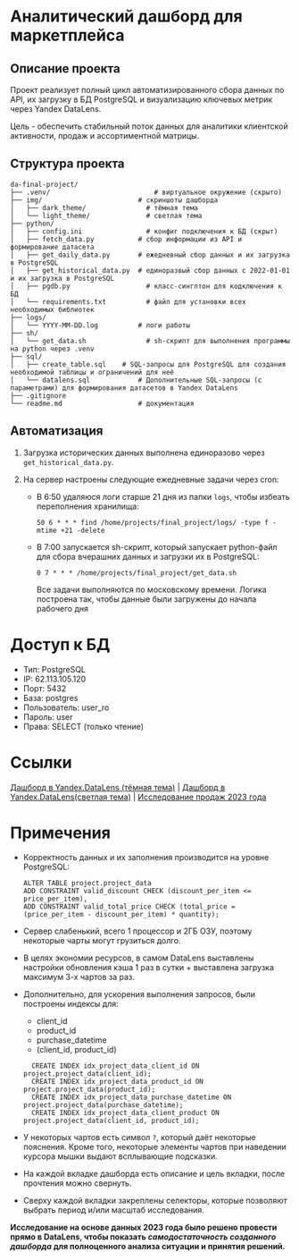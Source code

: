# Аналитический дашборд для маркетплейса

## Описание проекта

Проект реализует полный цикл автоматизированного сбора данных по API, их загрузку в БД PostgreSQL и визуализацию ключевых метрик через Yandex DataLens.

Цель - обеспечить стабильный поток данных для аналитики клиентской активности, продаж и ассортиментной матрицы.

## Структура проекта

```
da-final-project/
├── .venv/			                # виртуальное окружение (скрыто)
├── img/                        # скриншоты дашборда
│   ├── dark_theme/      	      # тёмная тема
│   └── light_theme/    	      # светлая тема
├── python/
│   ├── config.ini		          # конфиг подключения к БД (скрыт)
│   ├── fetch_data.py           # сбор информации из API и формирование датасета
│   ├── get_daily_data.py       # ежедневный сбор данных и их загрузка в PostgreSQL
│   ├── get_historical_data.py  # единоразвый сбор данных с 2022-01-01 и их загрузка в PostgreSQL
│   ├── pgdb.py         	      # класс-синглтон для кодключения к БД
│   └── requirements.txt	      # файл для установки всех необходимых библиотек
├── logs/
│   └── YYYY-MM-DD.log          # логи работы
├── sh/
│   └── get_data.sh          	  # sh-скрипт для выполнения программы на python через .venv
├── sql/
│   ├── create_table.sql	# SQL-запросы для PostgreSQL для создания необходимой таблицы и ограничений для неё
│   └── datalens.sql            # Дополнительные SQL-запросы (с параметрами) для формирования датасетов в Yandex DataLens
├── .gitignore
└── readme.md                   # документация
```

## Автоматизация

1. Загрузка исторических данных выполнена единоразово через `get_historical_data.py`.
2. На сервер настроены следующие ежедневные задачи через cron:

   - В 6:50 удаляюся логи старше 21 дня из папки `logs`, чтобы избеать переполнения хранилища:

     ```cron
     50 6 * * * find /home/projects/final_project/logs/ -type f -mtime +21 -delete
     ```
   - В 7:00 запускается sh-скрипт, который запускает python-файл для сбора вчерашних данных и загрузки их в PostgreSQL:

     ```cron
     0 7 * * * /home/projects/final_project/get_data.sh
     ```

     Все задачи выполняются по московскому времени. Логика построена так, чтобы данные были загружены до начала рабочего дня

# Доступ к БД

- Тип: PostgreSQL
- IP: 62.113.105.120
- Порт: 5432
- База: postgres
- Пользователь: user_ro
- Пароль: user
- Права: SELECT (только чтение)

# Ссылки

[Дашборд в Yandex.DataLens (тёмная тема)](https://datalens.yandex/6eiukr5xyukyr?_theme=dark)      |       [Дашборд в Yandex.DataLens(светлая тема)](https://datalens.yandex/6eiukr5xyukyr?_theme=light)      |       [Исследование продаж 2023 года](DataAnalysis2023.pdf)

# Примечения

- Корректность данных и их заполнения производится на уровне PostgreSQL:
  ```pgsql
  ALTER TABLE project.project_data 
  ADD CONSTRAINT valid_discount CHECK (discount_per_item <= price_per_item),
  ADD CONSTRAINT valid_total_price CHECK (total_price = (price_per_item - discount_per_item) * quantity);
  ```
- Сервер слабенький, всего 1 процессор и 2ГБ ОЗУ, поэтому некоторые чарты могут грузиться долго.
- В целях экономии ресурсов, в самом DataLens выставлены настройки обновления кэша 1 раз в сутки + выставлена загрузка максимум 3-х чартов за раз.
- Дополнительно, для ускорения выполнения запросов, были построены индексы для:
  - client_id
  - product_id
  - purchase_datetime
  - (client_id, product_id)
  ```pgsql
    CREATE INDEX idx_project_data_client_id ON project.project_data(client_id);
    CREATE INDEX idx_project_data_product_id ON project.project_data(product_id);
    CREATE INDEX idx_project_data_purchase_datetime ON project.project_data(purchase_datetime);
    CREATE INDEX idx_project_data_client_product ON project.project_data(client_id, product_id);
  ```

- У некоторых чартов есть символ `?`, который даёт некоторые пояснения. Кроме того, некоторые элементы чартов при наведении курсора мышки выдают всплывающие подсказки.
- На каждой вкладке дашборда есть описание и цель вкладки, после прочтения можно свернуть.
- Сверху каждой вкладки закреплены селекторы, которые позволяют выбрать период и/или масштаб исследования.

**Исследование на основе данных 2023 года было решено провести прямо в DataLens, чтобы показать *самодостаточность созданного дашборда* для полноценного анализа ситуации и принятия решений.**
